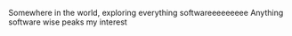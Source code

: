 Somewhere in the world, exploring everything softwareeeeeeeee
Anything software wise peaks my interest

<!---
JoeyTheProgrammer/JoeyTheProgrammer is a ✨ special ✨ repository because its `README.md` (this file) appears on your GitHub profile.
You can click the Preview link to take a look at your changes.
--->
